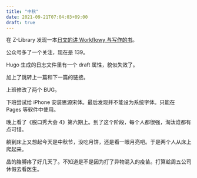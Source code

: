 ```yaml
---
title: "中秋"
date: 2021-09-21T07:04:03+09:00
draft: true
---
```

在 Z-Library 发现一本[日文的讲 Workflowy 与写作的书](https://book4you.org/book/11879101/542285)。

公众号多了一个关注，现在是 139。

Hugo 生成的日志文件里有一个 draft 属性，貌似失效了。

加上了跳转上一篇和下一篇的链接。

上班修改了两个 BUG。

下班尝试给 iPhone 安装思源宋体。最后发现并不能设为系统字体。只能在 Pages 等软件中使用。

晚上看了《脱口秀大会 4》第六期上。到了这个阶段，每个人都很强，淘汰谁都有点可惜。

躺到床上又想起今天是中秋节，没吃月饼，还是看一眼月亮吧。于是两个人从床上爬起来。

晶的胳膊疼了好几天了。不知道是不是因为打了异物混入的疫苗。打算趁周五公司休假去看医生。